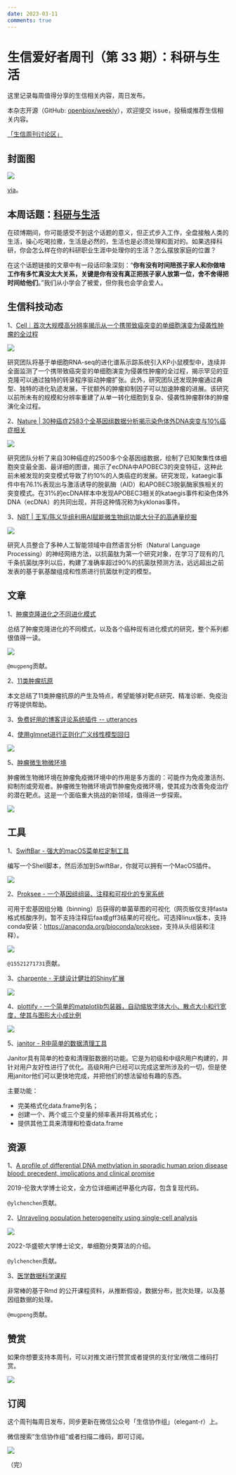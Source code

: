 ```yaml
---
date: 2023-03-11
comments: true
---
```


# 生信爱好者周刊（第 33 期）：科研与生活

这里记录每周值得分享的生信相关内容，周日发布。

本杂志开源（GitHub: [openbiox/weekly](https://github.com/openbiox/weekly)），欢迎提交 issue，投稿或推荐生信相关内容。

[「生信周刊讨论区」](https://github.com/openbiox/weekly/discussions "「生信周刊讨论区」")

## 封面图


![](https://files.mdnice.com/user/4331/bf09e96f-3b61-4f9d-b2fb-e1ca5d887695.png)


[via](https://mp.weixin.qq.com/s/SW1j7-hHMCuWg0Elrr_CBA)。

## 本周话题：[科研与生活](https://mp.weixin.qq.com/s/SW1j7-hHMCuWg0Elrr_CBA)

在硕博期间，你可能感受不到这个话题的意义，但正式步入工作，全盘接触人类的生活，操心吃喝拉撒，生活是必然的，生活也是必须处理和面对的。如果选择科研，你会怎么样在你的科研职业生涯中处理你的生活？怎么摆放家庭的位置？

在这个话题链接的文章中有一段话印象深刻：“**你有没有时间陪孩子家人和你做啥工作有多忙真没太大关系，关键是你有没有真正把孩子家人放第一位，舍不舍得把时间给他们**。”我们从小学会了被爱，但你我也会学会爱人。


## 生信科技动态

1、[Cell｜首次大规模高分辨率揭示从一个携带致癌突变的单细胞演变为侵袭性肿瘤的全过程](https://mp.weixin.qq.com/s/j_Jonrk9-b5OK8_NzMdA4g)


![](https://files.mdnice.com/user/4331/690dd6e5-625d-4bff-aafd-d929505f1519.png)

研究团队将基于单细胞RNA-seq的进化谱系示踪系统引入KP小鼠模型中，连续并全面监测了一个携带致癌突变的单细胞演变为侵袭性肿瘤的全过程，揭示罕见的亚克隆可以通过独特的转录程序驱动肿瘤扩张。此外，研究团队还发现肿瘤通过典型、独特的进化轨迹发展，干扰额外的肿瘤抑制因子可以加速肿瘤的进展。该研究以前所未有的规模和分辨率重建了从单一转化细胞到复杂、侵袭性肿瘤群体的肿瘤演化全过程。 


2、[Nature | 30种癌症2583个全基因组数据分析揭示染色体外DNA突变与10%癌症相关](https://mp.weixin.qq.com/s/vM8pj1HQJu_uFUmxM3c0ZQ)


![](https://files.mdnice.com/user/4331/fbefc866-e4cd-4a1d-91d8-a56fc0cc0d4b.png)


研究团队分析了来自30种癌症的2500多个全基因组数据，绘制了已知聚集性体细胞突变最全面、最详细的图谱，揭示了ecDNA中APOBEC3的突变特征，这种此前未被发现的突变模式导致了约10%的人类癌症的发展。研究发现，kataegic事件中有76.1%表现出与激活诱导的脱氨酶（AID）和APOBEC3脱氨酶家族相关的突变模式。在31%的ecDNA样本中发现APOBEC3相关的kataegis事件和染色体外DNA（ecDNA）的共同出现，并将这种情况称为kyklonas事件。



3、[NBT | 王军/陈义华组利用AI赋能微生物组功能大分子的高通量挖掘](https://mp.weixin.qq.com/s/E3qCaSw_FbslOUndDh1gJQ)


![](https://files.mdnice.com/user/4331/66c4724f-c4ad-4210-8a33-39969fbfbb1c.png)


研究人员整合了多种人工智能领域中自然语言分析（Natural Language Processing）的神经网络方法，以抗菌肽为第一个研究对象，在学习了现有的几千条抗菌肽序列以后，构建了准确率超过90%的抗菌肽预测方法，远远超出之前发表的基于氨基酸组成和性质进行抗菌肽判定的模型。

## 文章

1、[肿瘤克隆进化之不同进化模式](https://mp.weixin.qq.com/s/9ZsHz0SnVE9FabCHBvK5eQ)

总结了肿瘤克隆进化的不同模式，以及各个癌种现有进化模式的研究，整个系列都很值得一读。

![](https://files.mdnice.com/user/4331/1e470c00-7cfb-48ec-87f5-8eb9d1a06bd1.png)

`@mugpeng`贡献。

2、[11类肿瘤抗原](https://mp.weixin.qq.com/s/fs5mnd3HUNrPApP0gK4idA)

本文总结了11类肿瘤抗原的产生及特点，希望能够对靶点研究、精准诊断、免疫治疗等提供帮助。

3、[免费好用的博客评论系统插件 -- utterances](https://mp.weixin.qq.com/s/SYdQjQyiEmVVIb8D-or48A)


4、[使用glmnet进行正则化广义线性模型回归](https://mp.weixin.qq.com/s/aorbn6-DCV_JRILU6WCKxQ)


![](https://files.mdnice.com/user/4331/551aba49-fa8e-4427-a2de-1a60878f0e28.png)


5、[肿瘤微生物微环境](https://mp.weixin.qq.com/s/RITt-Eopb4LTk4PRM7CoQA)

肿瘤微生物微环境在肿瘤免疫微环境中的作用是多方面的：可能作为免疫激活剂、抑制剂或旁观者。肿瘤微生物微环境调节肿瘤免疫微环境，使其成为改善免疫治疗的潜在靶点。这是一个面临重大挑战的新领域，值得进一步探索。


![](https://files.mdnice.com/user/4331/83f582cf-4d84-4713-849d-e42d408cad2e.png)


## 工具

1、[SwiftBar - 强大的macOS菜单栏定制工具](https://github.com/swiftbar/SwiftBar)

编写一个Shell脚本，然后添加到SwiftBar，你就可以拥有一个MacOS插件。


![](https://files.mdnice.com/user/4331/172a3c1f-4cba-44d2-a141-dc73a8fc40b7.png)


2、[Proksee - 一个基因组组装、注释和可视化的专家系统](https://proksee.ca/)

可用于宏基因组分箱（binning）后获得的单菌草图的可视化（网页版仅支持fasta格式核酸序列，暂不支持注释后faa或gff3结果的可视化。可选择linux版本，支持conda安装：<https://anaconda.org/bioconda/proksee>，支持从头组装和注释）。


![](https://files.mdnice.com/user/4331/c5cffb7d-c32d-4b67-92c3-876d2ee0c84e.png)

`@15521271731`贡献。

3、[charpente - 无缝设计健壮的Shiny扩展](https://github.com/RinteRface/charpente)


![](https://files.mdnice.com/user/4331/dabe33ff-34a5-4387-a6ed-e59599d8c6bd.png)


4、[plottify - 一个简单的matplotlib包装器，自动缩放字体大小、散点大小和行宽度，使其与图形大小成比例](https://github.com/andrewcharlesjones/plottify)


![](https://files.mdnice.com/user/4331/c98722b0-2132-4353-8f86-ab7d4d701a5c.png)


5、[janitor - R中简单的数据清理工具](https://github.com/sfirke/janitor)

Janitor具有简单的检查和清理脏数据的功能。它是为初级和中级R用户构建的，并针对用户友好性进行了优化。高级R用户已经可以完成这里所涉及的一切，但是使用janitor他们可以更快地完成，并把他们的想法留给有趣的东西。

主要功能：

- 完美格式化data.frame列名；
- 创建一个、两个或三个变量的频率表并将其格式化；
- 提供其他工具来清理和检查data.frame


## 资源

1、[A profile of differential DNA methylation in sporadic human prion disease blood: precedent, implications and clinical promise](https://discovery.ucl.ac.uk/id/eprint/10082183/1/THESIS%20%28FINAL%20CORRECTED%20DRAFT%29.pdf)

2019-伦敦大学博士论文，全方位详细阐述甲基化内容，包含复现代码。

`@ylchenchen`贡献。

2、[Unraveling population heterogeneity using single-cell analysis](https://openscholarship.wustl.edu/cgi/viewcontent.cgi?article=3712&context=art_sci_etds)


![](https://files.mdnice.com/user/4331/a2288abc-5435-4323-99e5-aaa1d7d5e61d.png)


2022-华盛顿大学博士论文，单细胞分类算法的介绍。

`@ylchenchen`贡献。

3、[医学数据科学课程](http://genomicsclass.github.io/book/)

非常棒的基于Rmd 的公开课程资料，从推断假设，数据分布，批次处理，以及基因组数据的处理。

`@mugpeng`贡献。


## 赞赏

如果你想要支持本周刊，可以对推文进行赞赏或者提供的支付宝/微信二维码打赏。

![](https://cdn.nlark.com/yuque/0/2022/png/471931/1648291334186-bd3390be-c83c-4396-aabd-ca39f588c15d.png)

## 订阅

这个周刊每周日发布，同步更新在微信公众号「生信协作组」（elegant-r）上。

微信搜索“生信协作组”或者扫描二维码，即可订阅。

![](https://cdn.nlark.com/yuque/0/2022/png/471931/1648306398708-897e7ad4-6008-40f8-9200-ddee834b09a7.png)

（完）

